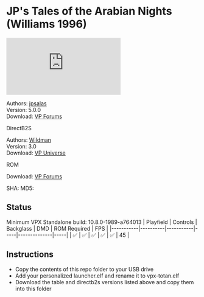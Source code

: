 # JP's Tales of the Arabian Nights (Williams 1996)

![Table Preview](https://www.vpforums.org/index.php?app=downloads&module=display&section=screenshot&record=114158&id=11611&full=1)

Authors: [jpsalas](https://www.vpforums.org/index.php?s=543a5ca562cc33a89debe8ace8834f1e&showuser=277)  
Version: 5.0.0  
Download: [VP Forums](https://www.vpforums.org/index.php?app=downloads&showfile=11611)

DirectB2S

Authors: [Wildman](https://vpuniverse.com/profile/5-wildman/)  
Version: 3.0  
Download: [VP Universe](https://vpuniverse.com/files/file/4195-tales-of-the-arabian-nights-williams-1996/)

ROM

Download: [VP Forums](https://www.vpforums.org/index.php?app=downloads&showfile=1273)

SHA: 
MD5: 

## Status 

Minimum VPX Standalone build: 10.8.0-1989-a764013
| Playfield | Controls | Backglass | DMD | ROM Required | FPS | 
|-----------|----------|-----------|-----|--------------|-----|
| :white_check_mark: | :white_check_mark: | :white_check_mark: | :white_check_mark: | :white_check_mark: | 45 |

## Instructions

- Copy the contents of this repo folder to your USB drive
- Add your personalized launcher.elf and rename it to vpx-totan.elf
- Download the table and directb2s versions listed above and copy them into this folder